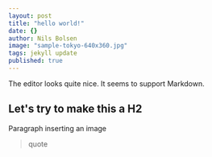 ```yaml
---
layout: post
title: "hello world!"
date: {}
author: Nils Bolsen
image: "sample-tokyo-640x360.jpg"
tags: jekyll update
published: true
---
```


The editor looks quite nice. It seems to support Markdown. 

## Let's try to make this a H2

Paragraph inserting an image

> quote 

